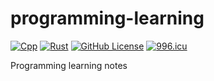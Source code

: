 # programming-learning

[![Cpp](https://github.com/KaiserLancelot/programming-learning/workflows/Cpp/badge.svg)](https://github.com/KaiserLancelot/programming-learning/actions)
[![Rust](https://github.com/KaiserLancelot/programming-learning/workflows/Rust/badge.svg)](https://github.com/KaiserLancelot/programming-learning/actions)
[![GitHub License](https://img.shields.io/github/license/KaiserLancelot/programming-learning)](https://raw.githubusercontent.com/KaiserLancelot/programming-learning/master/LICENSE)
[![996.icu](https://img.shields.io/badge/link-996.icu-red.svg)](https://996.icu)

Programming learning notes
